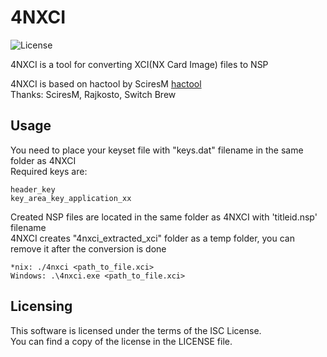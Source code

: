 # 4NXCI

![License](https://img.shields.io/badge/license-ISC-blue.svg)

4NXCI is a tool for converting XCI(NX Card Image) files to NSP  

4NXCI is based on hactool by SciresM [hactool](https://github.com/SciresM/hactool)  
Thanks: SciresM, Rajkosto, Switch Brew

## Usage
You need to place your keyset file with "keys.dat" filename in the same folder as 4NXCI  
Required keys are:  

```
header_key  
key_area_key_application_xx  
```

Created NSP files are located in the same folder as 4NXCI with 'titleid.nsp' filename  
4NXCI creates "4nxci_extracted_xci" folder as a temp folder, you can remove it after the conversion is done

```
*nix: ./4nxci <path_to_file.xci>  
Windows: .\4nxci.exe <path_to_file.xci>  
```

## Licensing

This software is licensed under the terms of the ISC License.  
You can find a copy of the license in the LICENSE file.
